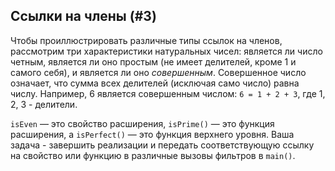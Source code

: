 ## Ссылки на члены (#3)

Чтобы проиллюстрировать различные типы ссылок на членов, рассмотрим три характеристики натуральных чисел: является ли число четным, является ли оно простым (не имеет делителей, кроме 1 и самого себя), и является ли оно *совершенным*. Совершенное число означает, что сумма всех делителей (исключая само число) равна числу. Например, 6 является совершенным числом: `6 = 1 + 2 + 3`, где 1, 2, 3 - делители.

`isEven` — это свойство расширения, `isPrime()` — это функция расширения, а `isPerfect()` — это функция верхнего уровня. Ваша задача - завершить реализации и передать соответствующую ссылку на свойство или функцию в различные вызовы фильтров в `main()`.